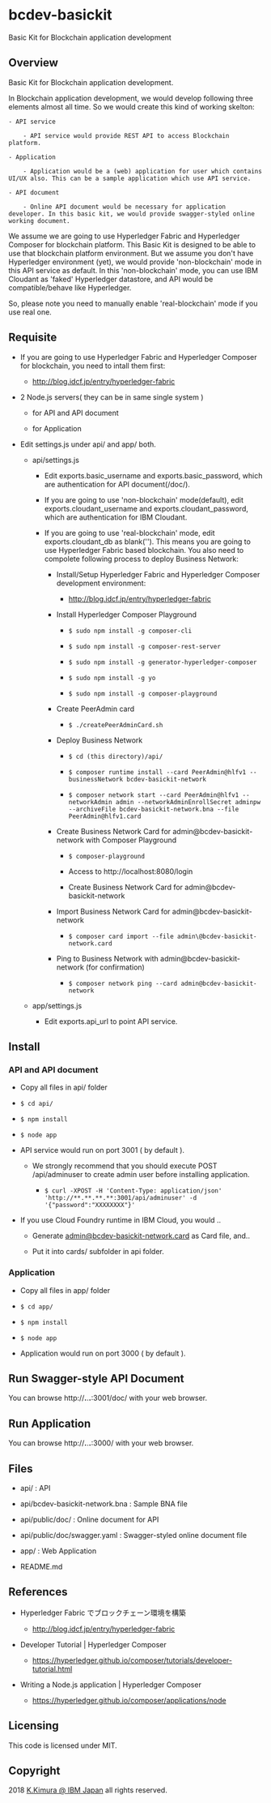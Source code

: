 # bcdev-basickit

Basic Kit for Blockchain application development

## Overview

Basic Kit for Blockchain application development.

In Blockchain application development, we would develop following three elements almost all time. So we would create this kind of working skelton:

    - API service

        - API service would provide REST API to access Blockchain platform.

    - Application

        - Application would be a (web) application for user which contains UI/UX also. This can be a sample application which use API service.

    - API document

        - Online API document would be necessary for application developer. In this basic kit, we would provide swagger-styled online working document.

We assume we are going to use Hyperledger Fabric and Hyperledger Composer for blockchain platform. This Basic Kit is designed to be able to use that blockchain platform environment. But we assume you don't have Hyperledger environment (yet), we would provide 'non-blockchain' mode in this API service as default. In this 'non-blockchain' mode, you can use IBM Cloudant as 'faked' Hyperledger datastore, and API would be compatible/behave like Hyperledger.

So, please note you need to manually enable 'real-blockchain' mode if you use real one.

## Requisite

- If you are going to use Hyperledger Fabric and Hyperledger Composer for blockchain, you need to intall them first:

    - http://blog.idcf.jp/entry/hyperledger-fabric

- 2 Node.js servers( they can be in same single system )

    - for API and API document

    - for Application

- Edit settings.js under api/ and app/ both.

    - api/settings.js

        - Edit exports.basic_username and exports.basic_password, which are authentication for API document(/doc/).

        - If you are going to use 'non-blockchain' mode(default), edit exports.cloudant_username and exports.cloudant_password, which are authentication for IBM Cloudant.

        - If you are going to use 'real-blockchain' mode, edit exports.cloudant_db as blank(''). This means you are going to use Hyperledger Fabric based blockchain. You also need to compolete following process to deploy Business Network:

            - Install/Setup Hyperledger Fabric and Hyperledger Composer development environment:

                - http://blog.idcf.jp/entry/hyperledger-fabric

            - Install Hyperledger Composer Playground

                - `$ sudo npm install -g composer-cli`

                - `$ sudo npm install -g composer-rest-server`

                - `$ sudo npm install -g generator-hyperledger-composer`

                - `$ sudo npm install -g yo`

                - `$ sudo npm install -g composer-playground`

            - Create PeerAdmin card

                - `$ ./createPeerAdminCard.sh`

            - Deploy Business Network

                - `$ cd (this directory)/api/`

                - `$ composer runtime install --card PeerAdmin@hlfv1 --businessNetwork bcdev-basickit-network`

                - `$ composer network start --card PeerAdmin@hlfv1 --networkAdmin admin --networkAdminEnrollSecret adminpw --archiveFile bcdev-basickit-network.bna --file PeerAdmin@hlfv1.card`

            - Create Business Network Card for admin@bcdev-basickit-network with Composer Playground

                - `$ composer-playground`

                - Access to http://localhost:8080/login

                - Create Business Network Card for admin@bcdev-basickit-network

            - Import Business Network Card for admin@bcdev-basickit-network

                - `$ composer card import --file admin\@bcdev-basickit-network.card`

            - Ping to Business Network with admin@bcdev-basickit-network (for confirmation)

                - `$ composer network ping --card admin@bcdev-basickit-network`

    - app/settings.js

        - Edit exports.api_url to point API service.

## Install

### API and API document

- Copy all files in api/ folder

- `$ cd api/`

- `$ npm install`

- `$ node app`

- API service would run on port 3001 ( by default ).

    - We strongly recommend that you should execute POST /api/adminuser to create admin user before installing application.

        - `$ curl -XPOST -H 'Content-Type: application/json' 'http://**.**.**.**:3001/api/adminuser' -d '{"password":"XXXXXXXX"}'`

- If you use Cloud Foundry runtime in IBM Cloud, you would ..

    - Generate admin@bcdev-basickit-network.card as Card file, and..

    - Put it into cards/ subfolder in api folder. 

### Application

- Copy all files in app/ folder

- `$ cd app/`

- `$ npm install`

- `$ node app`

- Application would run on port 3000 ( by default ).

## Run Swagger-style API Document

You can browse http://**.**.**.**:3001/doc/ with your web browser.

## Run Application

You can browse http://**.**.**.**:3000/ with your web browser.

## Files

- api/ : API

- api/bcdev-basickit-network.bna : Sample BNA file

- api/public/doc/ : Online document for API

- api/public/doc/swagger.yaml : Swagger-styled online document file

- app/ : Web Application

- README.md

## References

- Hyperledger Fabric でブロックチェーン環境を構築

    - http://blog.idcf.jp/entry/hyperledger-fabric

- Developer Tutorial | Hyperledger Composer

    - https://hyperledger.github.io/composer/tutorials/developer-tutorial.html

- Writing a Node.js application | Hyperledger Composer 

    - https://hyperledger.github.io/composer/applications/node


## Licensing

This code is licensed under MIT.

## Copyright

2018 [K.Kimura @ IBM Japan](https://github.com/dotnsf) all rights reserved.

